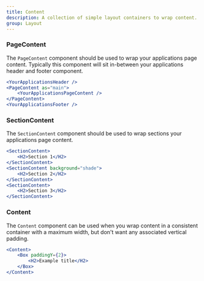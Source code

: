 ```yaml
---
title: Content
description: A collection of simple layout containers to wrap content.
group: Layout
---
```


### PageContent

The `PageContent` component should be used to wrap your applications page content. Typically this component will sit in-between your applications header and footer component.

```jsx
<YourApplicationsHeader />
<PageContent as="main">
	<YourApplicationsPageContent />
</PageContent>
<YourApplicationsFooter />
```

### SectionContent

The `SectionContent` component should be used to wrap sections your applications page content.

```jsx
<SectionContent>
	<H2>Section 1</H2>
</SectionContent>
<SectionContent background="shade">
	<H2>Section 2</H2>
</SectionContent>
<SectionContent>
	<H2>Section 3</H2>
</SectionContent>
```

### Content

The `Content` component can be used when you wrap content in a consistent container with a maximum width, but don't want any associated vertical padding.

```jsx
<Content>
	<Box paddingY={2}>
		<H2>Example title</H2>
	</Box>
</Content>
```
